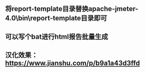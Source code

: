 ## 将report-template目录替换apache-jmeter-4.0\bin\report-template目录即可

## 可以写个bat进行html报告批量生成

## 汉化效果：https://www.jianshu.com/p/b9a1a43d3ffd
